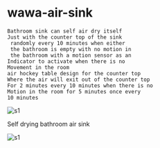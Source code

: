 # wawa-air-sink

```
Bathroom sink can self air dry itself
Just with the counter top of the sink
 randomly every 10 minutes when either
 the bathroom is empty with no motion in
 the bathroom with a motion sensor as an 
Indicator to activate when there is no
Movement in the room
air hockey table design for the counter top
Where the air will exit out of the counter top
For 2 minutes every 10 minutes when there is no
Motion in the room for 5 minutes once every
10 minutes
```

![s1](https://raw.githubusercontent.com/c4pt000/wawa-air-sink/main/IMG_20210911_134009426.jpg)

Self drying bathroom air sink

![s1](https://raw.githubusercontent.com/c4pt000/wawa-air-sink/main/Screenshot_20210914-190049-504~3.png)
